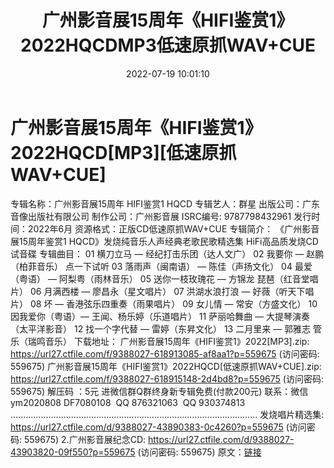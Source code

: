 ﻿---
title: 广州影音展15周年《HIFI鉴赏1》2022HQCDMP3低速原抓WAV+CUE
date: 2022-07-19 10:01:10
categories: 新碟专辑、稀有等精品
tags: 华语中文
---
# 广州影音展15周年《HIFI鉴赏1》2022HQCD[MP3][低速原抓WAV+CUE]

专辑名称：广州影音展15周年 HIFI鉴赏1
HQCD
专辑艺人：群星
出版公司：广东音像出版社有限公司
制作公司：广州影音展
ISRC编号:
9787798432961
发行时间：2022年6月
资源格式：正版CD低速原抓WAV+CUE
专辑简介：
《广州影音展15周年鉴赏1
HQCD》发烧纯音乐人声经典老歌民歌精选集 HiFi高品质发烧CD试音碟
专辑曲目：
01 横刀立马 —
经纪打击乐团（达人文广）
02 我要你 — 赵鹏（柏菲音乐）
点一下试听
03 落雨声（闽南语） —
陈佳（声扬文化）
04 最爱（粤语） —
阿梨粤（雨林音乐）
05 送你一枝玫瑰花 — 方锦龙
琵琶（红音堂唱片）
06 月满西楼 —
廖昌永（星文唱片）
07 洪湖水浪打浪 —
好薇（听天下唱片）
08 坏 —
香港弦乐四重奏（雨果唱片）
09 女儿情 — 常安（方盛文化）
10 因我爱你（粤语）—
王闻、杨乐婷（乐道唱片）
11 萨丽哈舞曲 —
大提琴演奏（太平洋影音）
12 找一个字代替 —
雷婷（东昇文化）
13 二月里来 — 郭雅志
管乐（瑞鸣音乐）
下载地址：
广州影音展15周年《HIFI鉴赏1》2022[MP3].zip: https://url27.ctfile.com/f/9388027-618913085-af8aa1?p=559675
(访问密码: 559675)
广州影音展15周年《HIFI鉴赏1》2022HQCD[低速原抓WAV+CUE].zip:
https://url27.ctfile.com/f/9388027-618915148-2d4bd8?p=559675
(访问密码: 559675)
解压码 ：5元
进微信群Q群终身新专辑免费(付款200元)
联系：微信ym2020808
DF7080108  QQ 876321063  QQ
930374813
..................................................................................................
发烧唱片精选集: https://url27.ctfile.com/d/9388027-43890383-0c4260?p=559675
(访问密码: 559675)
2.广州影音展纪念CD: https://url27.ctfile.com/d/9388027-43903820-09f550?p=559675
(访问密码: 559675)
原文：[链接](https://blog.sina.com.cn/s/blog_1647c7e7601030yfs.html)
